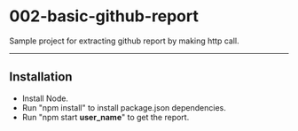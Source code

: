 # 002-basic-github-report

Sample project for extracting github report by making http call. 

---

## Installation

* Install Node.
* Run "npm install" to install package.json dependencies.
* Run "npm start **user_name**" to get the report.